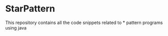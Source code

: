 # StarPattern
This repository contains all the code snippets related to * pattern programs using java 
